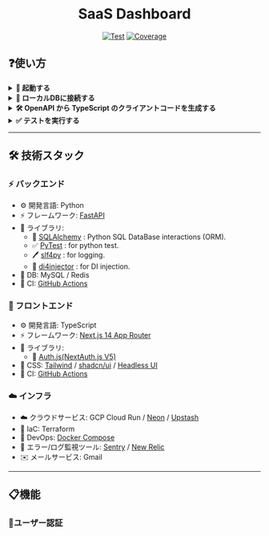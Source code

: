 <h1 align="center">SaaS Dashboard</h1>

<div align="center">
  <a href="https://github.com/gtaiyou24/saas-dashboard-nextjs-fastapi/actions?query=workflow%3ATest" target="_blank"><img src="https://github.com/gtaiyou24/saas-dashboard-nextjs-fastapi/workflows/Test/badge.svg" alt="Test"></a>
  <a href="https://coverage-badge.samuelcolvin.workers.dev/redirect/gtaiyou24/saas-dashboard-nextjs-fastapi" target="_blank"><img src="https://coverage-badge.samuelcolvin.workers.dev/gtaiyou24/saas-dashboard-nextjs-fastapi.svg" alt="Coverage"></a>
</div>

## ❓使い方
<details><summary><b>🏃 起動する</b></summary>

**Step.1** : Create a `.env` file at `./backend` folder.
```bash
cp backend/.env.local backend/.env
```

**Step.2** : Then run `docker-compose up` to start the server.
```bash
docker-compose up --build
```

 - [Front](http://localhost:3000)
 - [Swagger UI](http://localhost:8000/docs)
 - [MailHog](http://0.0.0.0:8025/)

</details>

<details><summary><b>🔌 ローカルDBに接続する</b></summary>

Connect to Redis
```bash
redis-cli
```

Connect to MySQL
```bash
mysql -h 127.0.0.1 -P 3306 -u user -p
# Enter password: pass
```

</details>

<details><summary><b>🛠️ OpenAPI から TypeScript のクライアントコードを生成する</b></summary>

```bash
cd frontend
npm run generate-client
```

Appendix

 - [openapi-typescript | OpenAPI TypeScript](https://openapi-ts.pages.dev/introduction)

</details>

<details><summary><b>✅ テストを実行する</b></summary>

```bash
pip install pytest pytest-env httpx
pytest -v ./test
```

</details>

---
## 🛠️ 技術スタック
### ⚡️ バックエンド

 - ⚙️ 開発言語: Python
 - ⚡️ フレームワーク: [FastAPI](https://fastapi.tiangolo.com/)
 - 🧰 ライブラリ:
   - 💾 [SQLAlchemy](https://www.sqlalchemy.org/) : Python SQL DataBase interactions (ORM).
   - ✅ [PyTest](https://docs.pytest.org/en/stable/) : for python test.
   - 🖊️ [slf4py](https://pypi.org/project/slf4py/) : for logging.
   - 🔌 [di4injector](https://pypi.org/project/di4injector/) : for DI injection.
 - 💾 DB: MySQL / Redis
 - 🚀 CI: [GitHub Actions](https://docs.github.com/ja/actions)

### 🚀 フロントエンド

 - ⚙️ 開発言語: TypeScript
 - ⚡️ フレームワーク: [Next.js 14 App Router](https://nextjs.org/docs)
 - 🧰 ライブラリ:
   - 🔐 [Auth.js(NextAuth.js V5)](https://authjs.dev/)
 - 🎨 CSS: [Tailwind](https://tailwindcss.com/) / [shadcn/ui](https://ui.shadcn.com/) / [Headless UI](https://headlessui.com/)
 - 🚀 CI: [GitHub Actions](https://docs.github.com/ja/actions)

### ☁️ インフラ

 - ☁️ クラウドサービス: GCP Cloud Run / [Neon](https://neon.tech/) / [Upstash](https://upstash.com/)
 - 🚀 IaC: Terraform
 - 🐋 DevOps: [Docker Compose](https://www.docker.com)
 - 🚨 エラー/ログ監視ツール: [Sentry](https://sentry.io/welcome/) / [New Relic](https://newrelic.com/jp)
 - ✉️ メールサービス: Gmail

---

## 📋機能
### 🔐ユーザー認証


